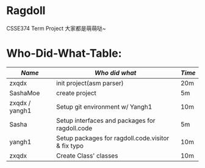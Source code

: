 # Ragdoll
CSSE374 Term Project
大家都是萌萌哒~

# Who-Did-What-Table:
| *Name*         | *Who did what*                                     | *Time* |
|----------------|----------------------------------------------------|--------|
| zxqdx          | init project(asm parser)                           | 20m    |
| SashaMoe       | create project                                     | 5m     |
| zxqdx / yangh1 | Setup git environment w/ Yangh1                    | 10m    |
| Sasha          | Setup interfaces and packages for ragdoll.code     | 5m     |
| yangh1         | Setup packages for ragdoll.code.visitor & fix typo | 10m    |
| zxqdx          | Create Class' classes                              | 10m    |